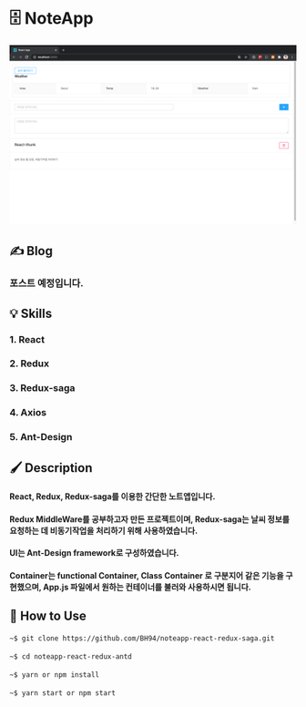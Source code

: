 # 🗄 NoteApp

![Application](https://github.com/BH94/noteapp-react-redux-thunk/blob/master/readme-image/application.png?raw=true)

## ✍ Blog

### 포스트 예정입니다.

## 💡 Skills

### 1. React

### 2. Redux

### 3. Redux-saga

### 4. Axios

### 5. Ant-Design

## 🖌 Description

#### React, Redux, Redux-saga를 이용한 간단한 노트앱입니다.

#### Redux MiddleWare를 공부하고자 만든 프로젝트이며, Redux-saga는 날씨 정보를 요청하는 데 비동기작업을 처리하기 위해 사용하였습니다.

#### UI는 Ant-Design framework로 구성하였습니다.

#### Container는 functional Container, Class Container 로 구분지어 같은 기능을 구현했으며, App.js 파일에서 원하는 컨테이너를 불러와 사용하시면 됩니다.

## 🔧 How to Use

    ~$ git clone https://github.com/BH94/noteapp-react-redux-saga.git

    ~$ cd noteapp-react-redux-antd

    ~$ yarn or npm install

    ~$ yarn start or npm start
